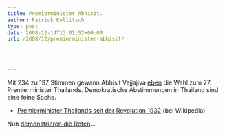 ```yaml
---
title: Premierminister Abhisit.
author: Patrick Kollitsch
type: post
date: 2008-12-14T13:01:52+00:00
url: /2008/12/premierminister-abhisit/




---
```

Mit 234 zu 197 Stimmen gewann Abhisit Vejjajiva [eben][1] die Wahl zum 27. Premierminister Thailands. Demokratische Abstimmungen in Thailand sind eine feine Sache. 

  * [Premierminister Thailands seit der Revolution 1932][2] (bei Wikipedia)

Nun [demonstrieren die Roten][3]&#8230;

 [1]: http://www.nationmultimedia.com/breakingnews/read.php?newsid=30091007
 [2]: http://en.wikipedia.org/wiki/List_of_Prime_Ministers_of_Thailand
 [3]: http://www.nationmultimedia.com/breakingnews/read.php?newsid=30091008